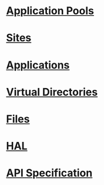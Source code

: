 
# [Application Pools](application-pools.md)
# [Sites](sites.md)
# [Applications](applications.md)
# [Virtual Directories](virtual-directories.md)
# [Files](files.md)
# [HAL](hal.md)
# [API Specification](iis.administration.swagger.json)